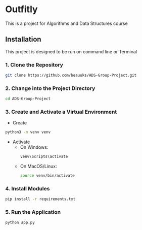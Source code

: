 # Outfitly
This is a project for Algorithms and Data Structures course
## Installation
This project is designed to be run on command line or Terminal
### 1. Clone the Repository
```bash
git clone https://github.com/beauuks/ADS-Group-Project.git
```
### 2. Change into the Project Directory
```bash
cd ADS-Group-Project
```
### 3. Create and Activate a Virtual Environment
- Create
```bash
python3 -m venv venv
```
- Activate
  - On Windows:
    ```bash
    venv\Scripts\activate
    ```
  - On MacOS/Linux:
    ```bash
    source venv/bin/activate
    ```
### 4. Install Modules
```bash
pip install -r requirements.txt
```
### 5. Run the Application
```bash
python app.py
```
